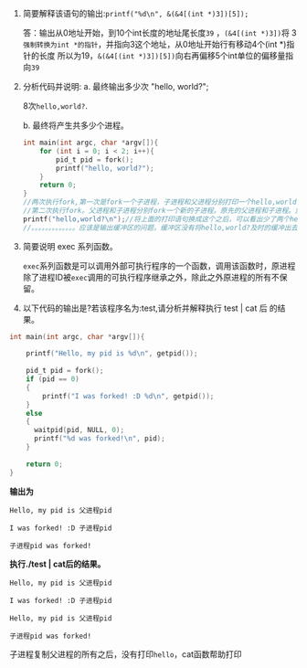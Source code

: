 1. 简要解释该语句的输出:`printf("%d\n", &(&4[(int *)3])[5]);`

   答：输出从0地址开始，到10个int长度的地址尾长度`39` ，`(&4[(int *)3])`将 3`强制转换为int *的指针`，并指向3这个地址，从0地址开始行有移动4个(int *)指针的长度 所以为19，`&(&4[(int *)3])[5])`向右再偏移5个int单位的偏移量指向`39`

2. 分析代码并说明:
   a. 最终输出多少次 "hello, world?";

   8次`hello,world?`.

   b. 最终将产生共多少个进程。

   ```C
   int main(int argc, char *argv[]){
       for (int i = 0; i < 2; i++){
           pid_t pid = fork();
           printf("hello, world?");
       }
       return 0;
   }
   //两次执行fork,第一次是fork一个子进程，子进程和父进程分别打印一个hello,world?
   //第二次执行fork。父进程和子进程分别fork一个新的子进程。原先的父进程和子进程。加上新开的两个进程，又分别打印一个hello,world?。
   printf("hello,world?\n");//将上面的打印语句换成这个之后，可以看出少了两个hello,world?
   //。。。。。。。。。。。。。应该是输出缓冲区的问题，缓冲区没有将hello,world?及时的缓冲出去。
   ```

   

3. 简要说明 exec 系列函数。

   `exec`系列函数是可以调用外部可执行程序的一个函数，调用该函数时，原进程除了进程ID被`exec`调用的可执行程序继承之外，除此之外原进程的所有不保留。

4. 以下代码的输出是?若该程序名为:test,请分析并解释执行 test | cat 后
  的结果。

  ```C
  int main(int argc, char *argv[]){
      
      printf("Hello, my pid is %d\n", getpid());
      
      pid_t pid = fork();
      if (pid == 0)
      {
          printf("I was forked! :D %d\n", getpid());
      }
      else
      {
      	waitpid(pid, NULL, 0);
      	printf("%d was forked!\n", pid);
      }
      
      return 0;
  }
  
  ```

  **输出为**

  `Hello, my pid is 父进程pid`

  `I was forked! :D 子进程pid`

  `子进程pid was forked!`

  **执行./test | cat后的结果。**

  `Hello, my pid is 父进程pid`

  `I was forked! :D 子进程pid`

  `Hello, my pid is 父进程pid`

  `子进程pid was forked!`

  子进程复制父进程的所有之后，没有打印`hello`，cat函数帮助打印

